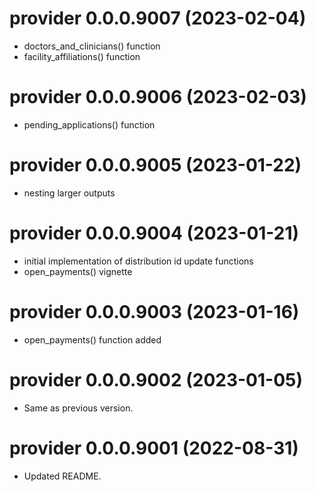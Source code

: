 <!-- NEWS.md is maintained by https://cynkra.github.io/fledge, do not edit -->

# provider 0.0.0.9007 (2023-02-04)

* doctors_and_clinicians() function
* facility_affiliations() function


# provider 0.0.0.9006 (2023-02-03)

* pending_applications() function


# provider 0.0.0.9005 (2023-01-22)

* nesting larger outputs


# provider 0.0.0.9004 (2023-01-21)

* initial implementation of distribution id update functions
* open_payments() vignette


# provider 0.0.0.9003 (2023-01-16)

* open_payments() function added


# provider 0.0.0.9002 (2023-01-05)

- Same as previous version.


# provider 0.0.0.9001 (2022-08-31)

- Updated README.



